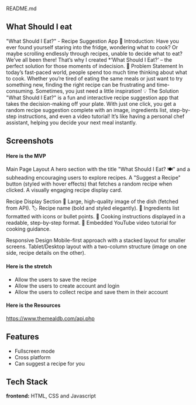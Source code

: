 README.md

## What Should I eat

"What Should I Eat?" - Recipe Suggestion App
👋 Introduction: Have you ever found yourself staring into the fridge, wondering what to cook? Or maybe scrolling endlessly through recipes, unable to decide what to eat? We’ve all been there! That’s why I created \*‘What Should I Eat?’ – the perfect solution for those moments of indecision. 🎯 Problem Statement In today’s fast-paced world, people spend too much time thinking about what to cook. Whether you’re tired of eating the same meals or just want to try something new, finding the right recipe can be frustrating and time-consuming. Sometimes, you just need a little inspiration! 💡 The Solution "What Should I Eat?" is a fun and interactive recipe suggestion app that takes the decision-making off your plate. With just one click, you get a random recipe suggestion complete with an image, ingredients list, step-by-step instructions, and even a video tutorial! It’s like having a personal chef assistant, helping you decide your next meal instantly.

## Screenshots

#### Here is the MVP

Main Page Layout A hero section with the title "What Should I Eat? 🍽" and a subheading encouraging users to explore recipes. A "Suggest a Recipe" button (styled with hover effects) that fetches a random recipe when clicked. A visually engaging recipe display card.

Recipe Display Section 📸 Large, high-quality image of the dish (fetched from API). 🏷 Recipe name (bold and styled elegantly). 🥄 Ingredients list formatted with icons or bullet points. 📝 Cooking instructions displayed in a readable, step-by-step format. 🎥 Embedded YouTube video tutorial for cooking guidance.

Responsive Design Mobile-first approach with a stacked layout for smaller screens. Tablet/Desktop layout with a two-column structure (image on one side, recipe details on the other).

#### Here is the stretch

- Allow the users to save the recipe
- Allow the users to create account and login
- Allow the users to collect recipe and save them in their account

#### Here is the Resources

https://www.themealdb.com/api.php

## Features

- Fullscreen mode
- Cross platform
- Can suggest a recipe for you

## Tech Stack

**frontend:** HTML, CSS and Javascript
